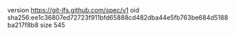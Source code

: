 version https://git-lfs.github.com/spec/v1
oid sha256:ee1c36807ed72723f911bfd65888cd482dba44e5fb763be684d5188ba217f8b8
size 545
